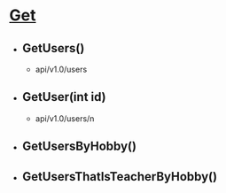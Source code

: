 # <u>Get</u>

- ## GetUsers()

  - api/v1.0/users

- ## GetUser(int id)

  - api/v1.0/users/n
  
- ## GetUsersByHobby()

- ## GetUsersThatIsTeacherByHobby()